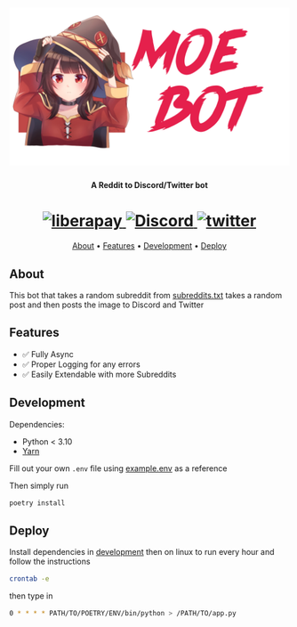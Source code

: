 <h1 align="center">
    <img src="./assets/Logo.png">
</h1>
<h4 align="center">A Reddit to Discord/Twitter bot</h4>
<h1 align="center">
    <a href="https://liberapay.com/GlitchyChan/donate">
        <img src="https://img.shields.io/badge/Liberapay-F6C915?style=for-the-badge&logo=liberapay&logoColor=black" alt="liberapay" />
    </a>
    <a href="https://discord.gg/ZxbYHEh">
        <img src="https://img.shields.io/badge/Discord-5865F2?logo=discord&logoColor=fff&style=for-the-badge" alt="Discord" />
    </a>
    <a href="https://twitter.com/cutemoebot">
        <img src="https://img.shields.io/badge/twitter-%2300acee?&style=for-the-badge&logo=twitter&logoColor=white" alt="twitter" />
    </a>
</h1>

<p align="center">
    <a href="#about">About</a> •
    <a href="#features">Features</a> •
    <a href="#development">Development</a> •
    <a href="#deploy">Deploy</a>
</p>

## **About**
This bot that takes a random subreddit from <a href="./subreddits.txt">subreddits.txt</a> takes a random post and then posts the image to Discord and Twitter

## **Features**
- ✅ Fully Async
- ✅ Proper Logging for any errors
- ✅ Easily Extendable with more Subreddits

## **Development**
Dependencies:
- Python < 3.10
- [Yarn](https://yarnpkg.com/)

Fill out your own `.env` file using <a href="./example.env">example.env</a> as a reference

Then simply run
```bash
poetry install
```


## **Deploy**
Install dependencies in <a href="#development">development</a> then on linux to run every hour and follow the instructions

```bash
crontab -e
```
then type in 
```bash
0 * * * * PATH/TO/POETRY/ENV/bin/python > /PATH/TO/app.py
```
